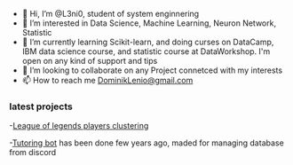 - 👋 Hi, I’m @L3ni0, student of system enginnering
- 👀 I’m interested in Data Science, Machine Learning, Neuron Network, Statistic
- 🌱 I’m currently learning Scikit-learn, and doing curses on DataCamp, IBM data science course, and statistic course at DataWorkshop. I'm open on any kind of support and tips
- 💞️ I’m looking to collaborate on any Project connetced with my interests
- 📫 How to reach me DominikLenio@gmail.com

### latest projects
-[League of legends players clustering](https://github.com/L3ni0/League-of-Legends-player-clusteringClustering)

-[Tutoring bot](https://github.com/L3ni0/korko_bot) has been done few years ago, maded for managing database from discord

<!---
L3ni0/L3ni0 is a ✨ special ✨ repository because its `README.md` (this file) appears on your GitHub profile.
You can click the Preview link to take a look at your changes.
--->
